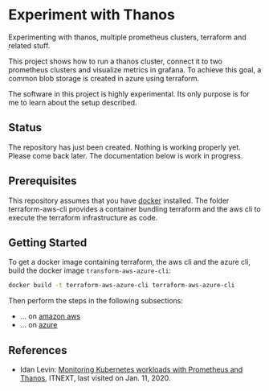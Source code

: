 # Experiment with Thanos

Experimenting with thanos, multiple prometheus clusters, terraform and related stuff.

This project shows how to run a thanos cluster, connect it to two prometheus clusters and visualize metrics in grafana. To achieve this goal, a common blob storage is created in azure using terraform.

The software in this project is highly experimental. Its only purpose is for me to learn about the setup described.

## Status

The repository has just been created. Nothing is working properly yet. Please come back later. The documentation below is work in progress.

## Prerequisites

This repository assumes that you have [docker](https://www.docker.com/) installed. The folder terraform-aws-cli provides a container bundling terraform and the aws cli to execute the terraform infrastructure as code.

## Getting Started

To get a docker image containing terraform, the aws cli and the azure cli, build the docker image `transform-aws-azure-cli`:

```sh
docker build -t terraform-aws-azure-cli terraform-aws-azure-cli
```

Then perform the steps in the following subsections:

* ... on [amazon aws](docs/aws.md)
* ... on [azure](docs/azure.md)

## References

* Idan Levin: [Monitoring Kubernetes workloads with Prometheus and Thanos](https://itnext.io/monitoring-kubernetes-workloads-with-prometheus-and-thanos-4ddb394b32c), ITNEXT, last visited on Jan. 11, 2020.
